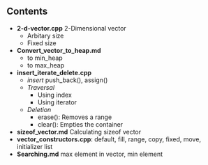 ## Contents
- **2-d-vector.cpp** 2-Dimensional vector
  - Arbitary size
  - Fixed size
- **Convert_vector_to_heap.md**
  - to min_heap
  - to max_heap
- **insert_iterate_delete.cpp**
  - *insert* push_back(), assign()
  - *Traversal* 
    - Using index
    - Using iterator
  - *Deletion*
    - erase(): Removes a range
    - clear(): Empties the container
- **sizeof_vector.md** Calculating sizeof vector
- **vector_constructors.cpp**: default, fill, range, copy, fixed, move, initializer list
- **Searching.md** max element in vector, min element
